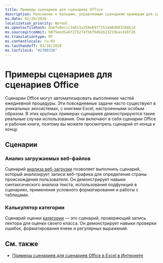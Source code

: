 ```yaml
---
title: Примеры сценариев для сценариев Office
description: Пояснение к большим, управляемым сценариям примерам для сценариев Office в Excel в Интернете.
ms.date: 02/20/2020
localization_priority: Normal
ms.openlocfilehash: 0aefe0eccc3a811a259e69f7153ab0d803288b1d
ms.sourcegitcommit: b075eed5a6f275274fbbf6d62633219eac416f26
ms.translationtype: MT
ms.contentlocale: ru-RU
ms.lasthandoff: 03/10/2020
ms.locfileid: "42700336"
---
```

# <a name="sample-scenarios-for-office-scripts"></a>Примеры сценариев для сценариев Office

Сценарии Office могут автоматизировать выполнение частей ежедневной процедуры. Эти повседневные задачи часто существуют в уникальных экосистемах, с книгами Excel, настроенными особым образом. В этих крупных примерах сценариев демонстрируются такие реальные случаи использования. Они включают в себя сценарии Office и рабочие книги, поэтому вы можете просмотреть сценарий от конца к концу.

## <a name="scenarios"></a>Сценарии

### <a name="analyze-web-downloads"></a>Анализ загружаемых веб-файлов

Сценарий [анализа веб-загрузки](analyze-web-downloads.md) позволяет выполнить сценарий, который анализирует записи веб-трафика для определения страны происхождения пользователя. Он демонстрирует навыки синтаксического анализа текста, использования подфункций в сценариях, применения условного форматирования и работы с таблицами.

### <a name="grade-calculator"></a>Калькулятор категории

Сценарий оценки [категории](grade-calculator.md) — это сценарий, проверяющий запись лектора для оценки своего класса. Он демонстрирует навыки проверки ошибок, форматирования ячеек и регулярных выражений.

## <a name="see-also"></a>См. также

- [Примеры сценариев для сценариев Office в Excel в Интернете](../excel-samples.md)
